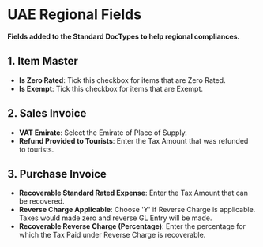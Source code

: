 # UAE Regional Fields

**Fields added to the Standard DocTypes to help regional compliances.**

## 1. Item Master
* **Is Zero Rated**: Tick this checkbox for items that are Zero Rated.
* **Is Exempt**: Tick this checkbox for items that are Exempt.

## 2. Sales Invoice
* **VAT Emirate**: Select the Emirate of Place of Supply.
* **Refund Provided to Tourists**: Enter the Tax Amount that was refunded to tourists.

## 3. Purchase Invoice
* **Recoverable Standard Rated Expense**: Enter the Tax Amount that can be recovered. 
* **Reverse Charge Applicable**: Choose 'Y' if Reverse Charge is applicable. Taxes would made zero and reverse GL Entry will be made.
* **Recoverable Reverse Charge (Percentage)**: Enter the percentage for which the Tax Paid under Reverse Charge is recoverable.
